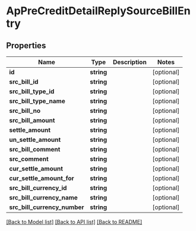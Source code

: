 # ApPreCreditDetailReplySourceBillEntry

## Properties
Name | Type | Description | Notes
------------ | ------------- | ------------- | -------------
**id** | **string** |  | [optional] 
**src_bill_id** | **string** |  | [optional] 
**src_bill_type_id** | **string** |  | [optional] 
**src_bill_type_name** | **string** |  | [optional] 
**src_bill_no** | **string** |  | [optional] 
**src_bill_amount** | **string** |  | [optional] 
**settle_amount** | **string** |  | [optional] 
**un_settle_amount** | **string** |  | [optional] 
**src_bill_comment** | **string** |  | [optional] 
**src_comment** | **string** |  | [optional] 
**cur_settle_amount** | **string** |  | [optional] 
**cur_settle_amount_for** | **string** |  | [optional] 
**src_bill_currency_id** | **string** |  | [optional] 
**src_bill_currency_name** | **string** |  | [optional] 
**src_bill_currency_number** | **string** |  | [optional] 

[[Back to Model list]](../README.md#documentation-for-models) [[Back to API list]](../README.md#documentation-for-api-endpoints) [[Back to README]](../README.md)


